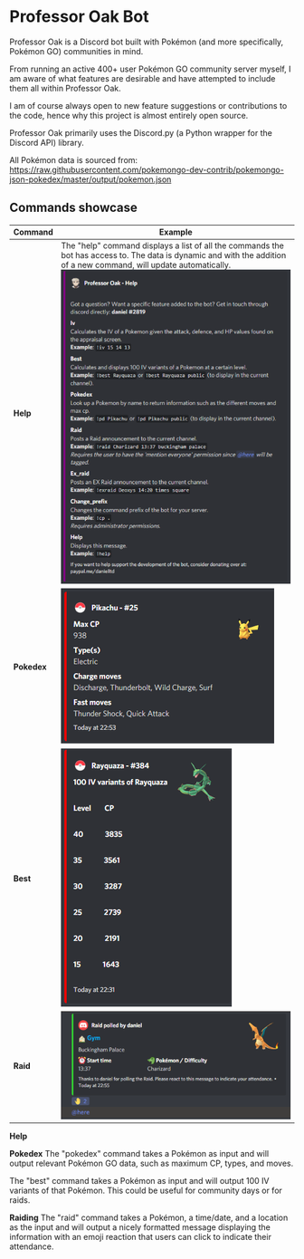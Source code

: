 # Professor Oak Bot

Professor Oak is a Discord bot built with Pokémon (and more specifically, Pokémon GO) communities in mind.

From running an active 400+ user Pokémon GO community server myself, I am aware of what features are desirable and have attempted to include them all within Professor Oak.

I am of course always open to new feature suggestions or contributions to the code, hence why this project is almost entirely open source.

Professor Oak primarily uses the Discord.py (a Python wrapper for the Discord API) library.

All Pokémon data is sourced from: https://raw.githubusercontent.com/pokemongo-dev-contrib/pokemongo-json-pokedex/master/output/pokemon.json

## Commands showcase

| Command | Example |
| ---     | ---     |
| **Help**      | The "help" command displays a list of all the commands the bot has access to. The data is dynamic and with the addition of a new command, will                                         update automatically. <br> !["Help" command example](etc/images/embed_help_message.PNG)|
| **Pokedex**   | !["Pokedex" command example](etc/images/embed_pokedex.PNG)  |
| **Best**      | !["Best" command example](etc/images/embed_iv_variants.PNG) |
| **Raid**      | !["Raid" command example](etc/images/embed_raid.PNG)        |

**Help**   


**Pokedex**
The "pokedex" command takes a Pokémon as input and will output relevant Pokémon GO data, such as maximum CP, types, and moves.



The "best" command takes a Pokémon as input and will output 100 IV variants of that Pokémon. This could be useful for community days or for raids.


**Raiding**
The "raid" command takes a Pokémon, a time/date, and a location as the input and will output a nicely formatted message displaying the information with an emoji reaction that users can click to indicate their attendance.

